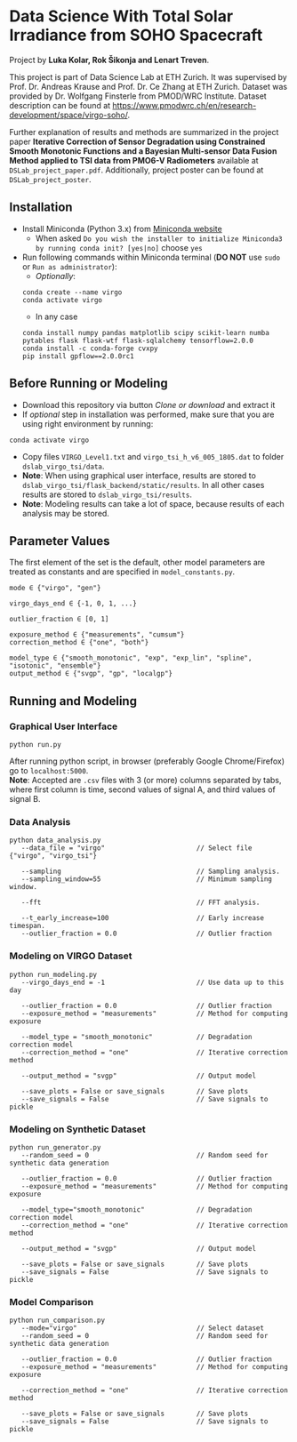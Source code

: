 # Data Science With Total Solar Irradiance from SOHO Spacecraft

Project by **Luka Kolar, Rok Šikonja and Lenart Treven**.

This project is part of Data Science Lab at ETH Zurich. It was supervised by Prof. Dr. Andreas Krause and Prof. Dr. Ce Zhang at ETH Zurich. Dataset was provided by 
Dr. Wolfgang Finsterle from PMOD/WRC Institute. Dataset description can be found at 
https://www.pmodwrc.ch/en/research-development/space/virgo-soho/.

Further explanation of results and methods are summarized in the project paper **Iterative Correction of Sensor 
Degradation using Constrained Smooth Monotonic Functions and a Bayesian Multi-sensor Data Fusion Method applied to 
TSI data from PMO6-V Radiometers** available at ```DSLab_project_paper.pdf```. Additionally, project poster can be found
at ```DSLab_project_poster```.

## Installation
* Install Miniconda (Python 3.x) from [Miniconda website](https://docs.conda.io/en/latest/miniconda.html)
   * When asked `Do you wish the installer to initialize Miniconda3 by running conda init? [yes|no]` choose `yes`
* Run following commands within Miniconda terminal (**DO NOT** use `sudo` or `Run as administrator`):
    * *Optionally*:
    ```
    conda create --name virgo
    conda activate virgo
    ```
    * In any case
    ```
    conda install numpy pandas matplotlib scipy scikit-learn numba pytables flask flask-wtf flask-sqlalchemy tensorflow=2.0.0
    conda install -c conda-forge cvxpy
    pip install gpflow==2.0.0rc1
    ```
    
## Before Running or Modeling
* Download this repository via button *Clone or download* and extract it
* If *optional* step in installation was performed, make sure that you are using right environment by running:
```
conda activate virgo
```
* Copy files `VIRGO_Level1.txt` and `virgo_tsi_h_v6_005_1805.dat` to folder `dslab_virgo_tsi/data`.
* **Note**: When using graphical user interface, results are stored to `dslab_virgo_tsi/flask_backend/static/results`. In all other cases results are stored to `dslab_virgo_tsi/results`.
* **Note**: Modeling results can take a lot of space, because results of each analysis may be stored.

## Parameter Values
The first element of the set is the default, other model parameters are treated as constants and are specified in `model_constants.py`.
```
mode ∈ {"virgo", "gen"}

virgo_days_end ∈ {-1, 0, 1, ...}                   

outlier_fraction ∈ [0, 1]

exposure_method ∈ {"measurements", "cumsum"}
correction_method ∈ {"one", "both"}

model_type ∈ {"smooth_monotonic", "exp", "exp_lin", "spline", "isotonic", "ensemble"}
output_method ∈ {"svgp", "gp", "localgp"}
````

## Running and Modeling
### Graphical User Interface
```
python run.py
```
After running python script, in browser (preferably Google Chrome/Firefox) go to `localhost:5000`.
<br/>**Note**: Accepted are `.csv` files with 3 (or more) columns separated by tabs, where first column is time, second values of signal A, and third values of signal B.

### Data Analysis
```
python data_analysis.py
   --data_file = "virgo"                       // Select file {"virgo", "virgo_tsi"}

   --sampling                                  // Sampling analysis.
   --sampling_window=55                        // Minimum sampling window.

   --fft                                       // FFT analysis.

   --t_early_increase=100                      // Early increase timespan.
   --outlier_fraction = 0.0                    // Outlier fraction
```


### Modeling on VIRGO Dataset
```
python run_modeling.py
   --virgo_days_end = -1                       // Use data up to this day

   --outlier_fraction = 0.0                    // Outlier fraction
   --exposure_method = "measurements"          // Method for computing exposure

   --model_type = "smooth_monotonic"           // Degradation correction model
   --correction_method = "one"                 // Iterative correction method

   --output_method = "svgp"                    // Output model

   --save_plots = False or save_signals        // Save plots
   --save_signals = False                      // Save signals to pickle
```

### Modeling on Synthetic Dataset
```
python run_generator.py
   --random_seed = 0                           // Random seed for synthetic data generation

   --outlier_fraction = 0.0                    // Outlier fraction
   --exposure_method = "measurements"          // Method for computing exposure

   --model_type="smooth_monotonic"             // Degradation correction model
   --correction_method = "one"                 // Iterative correction method

   --output_method = "svgp"                    // Output model

   --save_plots = False or save_signals        // Save plots
   --save_signals = False                      // Save signals to pickle
```

### Model Comparison
```
python run_comparison.py
   --mode="virgo"                              // Select dataset
   --random_seed = 0                           // Random seed for synthetic data generation

   --outlier_fraction = 0.0                    // Outlier fraction
   --exposure_method = "measurements"          // Method for computing exposure

   --correction_method = "one"                 // Iterative correction method

   --save_plots = False or save_signals        // Save plots
   --save_signals = False                      // Save signals to pickle
```
